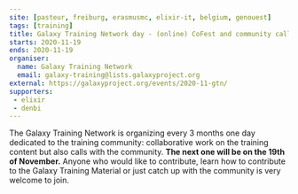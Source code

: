 ```yaml
---
site: [pasteur, freiburg, erasmusmc, elixir-it, belgium, genouest]
tags: [training]
title: Galaxy Training Network day - (online) CoFest and community call
starts: 2020-11-19
ends: 2020-11-19
organiser:
  name: Galaxy Training Network
  email: galaxy-training@lists.galaxyproject.org
external: https://galaxyproject.org/events/2020-11-gtn/
supporters:
 - elixir
 - denbi
---
```


The Galaxy Training Network is organizing every 3 months one day dedicated to the training community: collaborative work on the training content but also calls with the community. **The next one will be on the 19th of November.** Anyone who would like to contribute, learn how to contribute to the Galaxy Training Material or just catch up with the community is very welcome to join.
